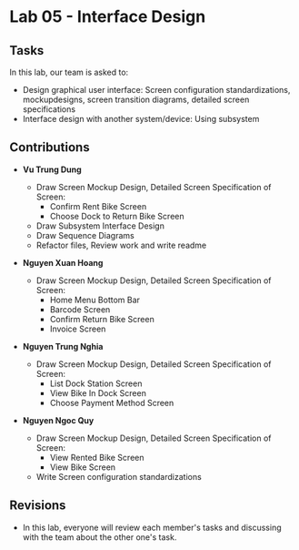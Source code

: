 # Lab 05 - Interface Design
## Tasks
In this lab, our team is asked to:
- Design graphical user interface: Screen configuration standardizations, mockupdesigns, screen transition diagrams, detailed screen specifications
- Interface design with another system/device: Using subsystem
## Contributions
- **Vu Trung Dung**
    + Draw Screen Mockup Design, Detailed Screen Specification of Screen:
        + Confirm Rent Bike Screen
        + Choose Dock to Return Bike Screen
    + Draw Subsystem Interface Design
    + Draw Sequence Diagrams
    + Refactor files, Review work and write readme
    
- **Nguyen Xuan Hoang**
    + Draw Screen Mockup Design, Detailed Screen Specification of Screen:
        + Home Menu Bottom Bar
        + Barcode Screen
        + Confirm Return Bike Screen
        + Invoice Screen
- **Nguyen Trung Nghia**
    + Draw Screen Mockup Design, Detailed Screen Specification of Screen:
        + List Dock Station Screen
        + View Bike In Dock Screen
        + Choose Payment Method Screen
- **Nguyen Ngoc Quy**
    + Draw Screen Mockup Design, Detailed Screen Specification of Screen:
        + View Rented Bike Screen
        + View Bike Screen
    + Write Screen configuration standardizations
## Revisions
- In this lab, everyone will review each member's tasks and discussing with the team about the other one's task.

